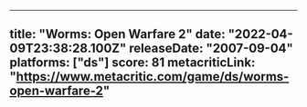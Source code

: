 
---
title: "Worms: Open Warfare 2"
date: "2022-04-09T23:38:28.100Z"
releaseDate: "2007-09-04"
platforms: ["ds"]
score: 81
metacriticLink: "https://www.metacritic.com/game/ds/worms-open-warfare-2"
---
